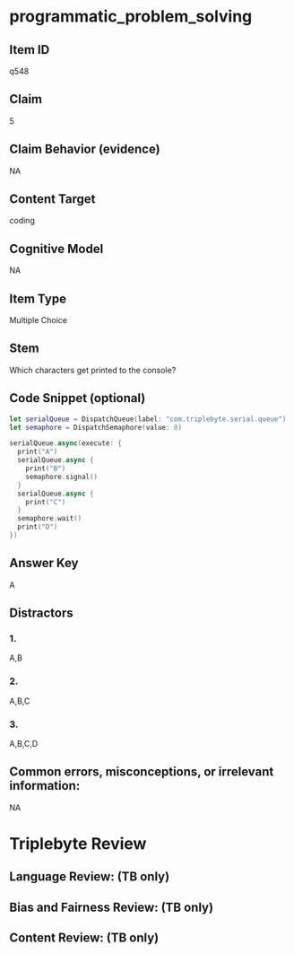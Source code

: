 # programmatic_problem_solving

## Item ID
q548

## Claim
5

## Claim Behavior (evidence)
NA

## Content Target
coding

## Cognitive Model
NA

## Item Type
Multiple Choice

## Stem
Which characters get printed to the console?

## Code Snippet (optional)
```swift
let serialQueue = DispatchQueue(label: "com.triplebyte.serial.queue")
let semaphore = DispatchSemaphore(value: 0)

serialQueue.async(execute: {
  print("A")
  serialQueue.async {
    print("B")
    semaphore.signal()
  }
  serialQueue.async {
    print("C")
  }
  semaphore.wait()
  print("D")
})
```

## Answer Key
A

## Distractors

### 1.
A,B

### 2.
A,B,C

### 3.
A,B,C,D

## Common errors, misconceptions, or irrelevant information:
NA

# Triplebyte Review


## Language Review: (TB only)


## Bias and Fairness Review: (TB only)


## Content Review: (TB only)

